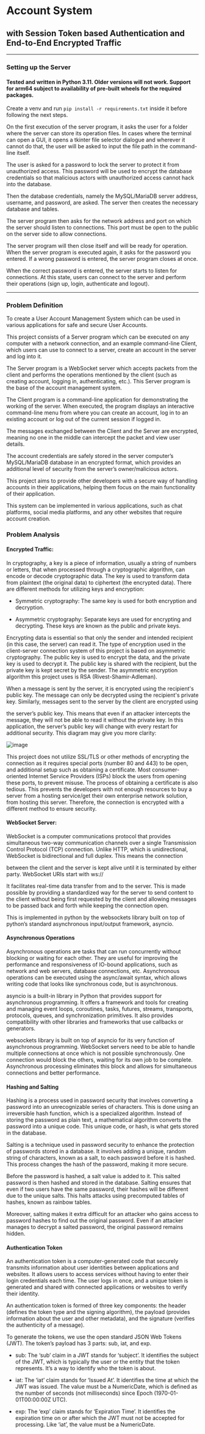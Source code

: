 # Account System

## with Session Token based Authentication and End-to-End Encrypted Traffic

***

### Setting up the Server

#### Tested and written in Python 3.11. Older versions will not work. Support for arm64 subject to availability of pre-built wheels for the required packages.

Create a venv and run `pip install -r requirements.txt` inside it before following the next steps.

On the first execution of the server program, it asks the user for a folder where the server can store its operation files. In cases where the terminal can open a GUI, it opens a tkinter file selector dialogue and wherever it cannot do that, the user will be asked to input the file path in the command-line itself.

The user is asked for a password to lock the server to protect it from unauthorized access. This password will be used to encrypt the database credentials so that malicious actors with unauthorized access cannot hack into the database.

Then the database credentials, namely the MySQL/MariaDB server address, username, and password, are asked. The server then creates the necessary database and tables.

The server program then asks for the network address and port on which the server should listen to connections. This port must be open to the public on the server side to allow connections.

The server program will then close itself and will be ready for operation. When the server program is executed again, it asks for the password you entered. If a wrong password is entered, the server program closes at once.

When the correct password is entered, the server starts to listen for connections. At this state, users can connect to the server and perform their operations (sign up, login, authenticate and logout). 

***

### Problem Definition

To create a User Account Management System which can be used in various applications for safe and secure User Accounts.

This project consists of a Server program which can be executed on any computer with a network connection, and an example command-line Client, which users can use to connect to a server, create an account in the server and log into it.

The Server program is a WebSocket server which accepts packets from the client and performs the operations mentioned by the client (such as creating account, logging in, authenticating, etc.). This Server program is the base of the account management system.

The Client program is a command-line application for demonstrating the working of the server. When executed, the program displays an interactive command-line menu from where you can create an account, log in to an existing account or log out of the current session if logged in.

The messages exchanged between the Client and the Server are encrypted, meaning no one in the middle can intercept the packet and view user details.

The account credentials are safely stored in the server computer’s MySQL/MariaDB database in an encrypted format, which provides an additional level of security from the server’s owner/malicious actors.

This project aims to provide other developers with a secure way of handling accounts in their applications, helping them focus on the main functionality of their application.

This system can be implemented in various applications, such as chat platforms, social media platforms, and any other websites that require account creation. 

### Problem Analysis

#### Encrypted Traffic:

In cryptography, a key is a piece of information, usually a string of numbers or letters, that when processed through a cryptographic algorithm, can encode or decode cryptographic data. The key is used to transform data from plaintext (the original data) to ciphertext (the encrypted data). There are different methods for utilizing keys and encryption:

- Symmetric cryptography: The same key is used for both encryption and decryption.

- Asymmetric cryptography: Separate keys are used for encrypting and decrypting. These keys are known as the public and private keys.

Encrypting data is essential so that only the sender and intended recipient (in this case, the server) can read it. The type of encryption used in the client-server connection system of this project is based on asymmetric cryptography. The public key is used to encrypt the data, and the private key is used to decrypt it. The public key is shared with the recipient, but the private key is kept secret by the sender. The asymmetric encryption algorithm this project uses is RSA (Rivest-Shamir-Adleman). 

When a message is sent by the server, it is encrypted using the recipient's public key. The message can only be decrypted using the recipient's private key. Similarly, messages sent to the server by the client are encrypted using

the server’s public key. This means that even if an attacker intercepts the message, they will not be able to read it without the private key. In this application, the server’s public key will change with every restart for additional security. This diagram may give you more clarity: 

![image](https://github.com/user-attachments/assets/2231548d-8090-49d5-b8e4-c42f31c5cfc9)

This project does not utilize SSL/TLS or other methods of encrypting the connection as it requires special ports (number 80 and 443) to be open, and additional setup such as obtaining a certificate. Most consumer-oriented Internet Service Providers (ISPs) block the users from opening these ports, to prevent misuse. The process of obtaining a certificate is also tedious. This prevents the developers with not enough resources to buy a server from a hosting service/get their own enterprise network solution, from hosting this server. Therefore, the connection is encrypted with a different method to ensure security.

#### WebSocket Server:

WebSocket is a computer communications protocol that provides simultaneous two-way communication channels over a single Transmission Control Protocol (TCP) connection. Unlike HTTP, which is unidirectional, WebSocket is bidirectional and full duplex. This means the connection

between the client and the server is kept alive until it is terminated by either party. WebSocket URIs start with ws://

It facilitates real-time data transfer from and to the server. This is made possible by providing a standardized way for the server to send content to the client without being first requested by the client and allowing messages to be passed back and forth while keeping the connection open.

This is implemented in python by the websockets library built on top of python’s standard asynchronous input/output framework, asyncio. 

#### Asynchronous Operations

Asynchronous operations are tasks that can run concurrently without blocking or waiting for each other. They are useful for improving the performance and responsiveness of IO-bound applications, such as network and web servers, database connections, etc. Asynchronous operations can be executed using the async/await syntax, which allows writing code that looks like synchronous code, but is asynchronous.

asyncio is a built-in library in Python that provides support for asynchronous programming. It offers a framework and tools for creating and managing event loops, coroutines, tasks, futures, streams, transports, protocols, queues, and synchronization primitives. It also provides compatibility with other libraries and frameworks that use callbacks or generators.

websockets library is built on top of asyncio for its very function of asynchronous programming. WebSocket servers need to be able to handle multiple connections at once which is not possible synchronously. One connection would block the others, waiting for its own job to be complete. Asynchronous processing eliminates this block and allows for simultaneous connections and better performance. 

#### Hashing and Salting

Hashing is a process used in password security that involves converting a password into an unrecognizable series of characters. This is done using an irreversible hash function, which is a specialized algorithm. Instead of storing the password as plain text, a mathematical algorithm converts the password into a unique code. This unique code, or hash, is what gets stored in the database.

Salting is a technique used in password security to enhance the protection of passwords stored in a database. It involves adding a unique, random string of characters, known as a salt, to each password before it is hashed. This process changes the hash of the password, making it more secure.

Before the password is hashed, a salt value is added to it. This salted password is then hashed and stored in the database. Salting ensures that even if two users have the same password, their hashes will be different due to the unique salts. This halts attacks using precomputed tables of hashes, known as rainbow tables.

Moreover, salting makes it extra difficult for an attacker who gains access to password hashes to find out the original password. Even if an attacker manages to decrypt a salted password, the original password remains hidden. 

#### Authentication Token

An authentication token is a computer-generated code that securely transmits information about user identities between applications and websites. It allows users to access services without having to enter their login credentials each time. The user logs in once, and a unique token is generated and shared with connected applications or websites to verify their identity.

An authentication token is formed of three key components: the header (defines the token type and the signing algorithm), the payload (provides information about the user and other metadata), and the signature (verifies the authenticity of a message).

To generate the tokens, we use the open standard JSON Web Tokens (JWT). The token’s payload has 3 parts: sub, iat, and exp.

- sub: The ‘sub’ claim in a JWT stands for ‘subject’. It identifies the subject of the JWT, which is typically the user or the entity that the token represents. It’s a way to identify who the token is about.

- iat: The ‘iat’ claim stands for ‘Issued At’. It identifies the time at which the JWT was issued. The value must be a NumericDate, which is defined as the number of seconds (not milliseconds) since Epoch (1970-01-01T00:00:00Z UTC).

- exp: The ‘exp’ claim stands for ‘Expiration Time’. It identifies the expiration time on or after which the JWT must not be accepted for processing. Like ‘iat’, the value must be a NumericDate.

